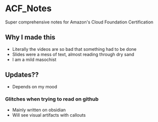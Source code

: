 # ACF_Notes
Super comprehensive notes for Amazon's Cloud Foundation Certification
## Why I made this
- Literally the videos are so bad that something had to be done
- Slides were a mess of text, almost reading through dry sand
- I am a mild masochist
## Updates??
- Depends on my mood 
### Glitches when trying to read on github
- Mainly written on obsidian
- Will see visual artifacts with callouts
